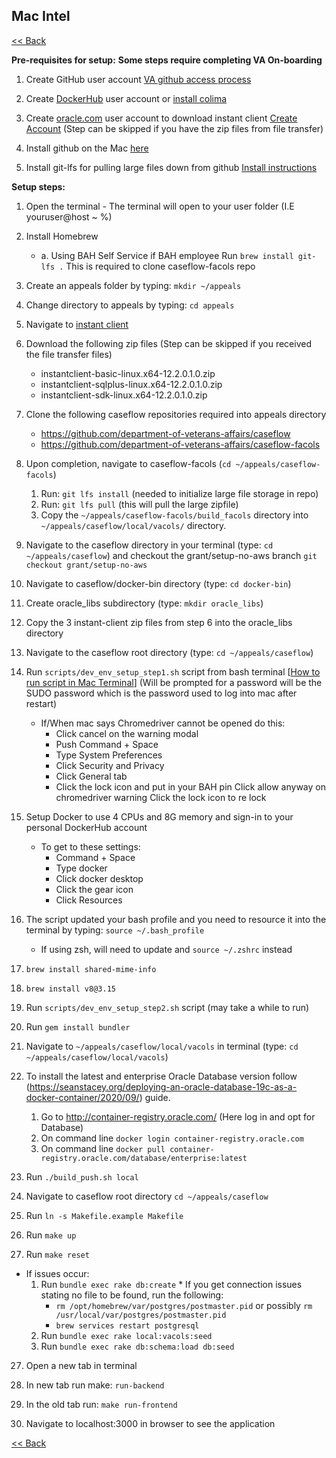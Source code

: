 ## Mac Intel  ##################################################

[<< Back](README.md)

**Pre-requisites for setup:**
**Some steps require completing VA On-boarding**

1. Create GitHub user account [VA github access process](https://department-of-veterans-affairs.github.io/github-handbook/guides/onboarding/getting-access)

2. Create [DockerHub](https://hub.docker.com/signup) user account or [install colima](https://github.com/abiosoft/colima#installation)

3. Create [oracle.com](http://oracle.com/) user account to download instant client [Create Account](https://profile.oracle.com/myprofile/account/create-account.jspx) (Step can be skipped if you have the zip files from file transfer)

4. Install github on the Mac [here](https://desktop.github.com/)

5. Install git-lfs for pulling large files down from github [Install instructions](https://git-lfs.github.com/)

**Setup steps:**

1. Open the terminal - The terminal will open to your user folder (I.E youruser@host ~ %)
2. Install Homebrew
    * a. Using BAH Self Service if BAH employee Run ```brew install git-lfs .``` This is required to clone caseflow-facols repo

3. Create an appeals folder by typing: `mkdir ~/appeals`

4. Change directory to appeals by typing: `cd appeals`

5. Navigate to [instant client](https://www.oracle.com/database/tecdchnologies/instant-client/linux-x86-64-downloads.html)

6. Download the following zip files (Step can be skipped if you received the file transfer files)
    * instantclient-basic-linux.x64-12.2.0.1.0.zip
    * instantclient-sqlplus-linux.x64-12.2.0.1.0.zip
    * instantclient-sdk-linux.x64-12.2.0.1.0.zip

7. Clone the following caseflow repositories required into appeals directory
    * https://github.com/department-of-veterans-affairs/caseflow
    * https://github.com/department-of-veterans-affairs/caseflow-facols

8. Upon completion, navigate to caseflow-facols (`cd ~/appeals/caseflow-facols`)
    1. Run: `git lfs install` (needed to initialize large file storage in repo)
    2. Run: `git lfs pull` (this will pull the large zipfile)
    3. Copy the `~/appeals/caseflow-facols/build_facols` directory into `~/appeals/caseflow/local/vacols/` directory.

9. Navigate to the caseflow directory in your terminal (type: `cd ~/appeals/caseflow`) and checkout the grant/setup-no-aws branch `git checkout grant/setup-no-aws`

10. Navigate to caseflow/docker-bin directory (type: `cd docker-bin`)

11. Create oracle_libs subdirectory (type: `mkdir oracle_libs`)

12. Copy the 3 instant-client zip files from step 6 into the oracle_libs directory

13. Navigate to the caseflow root directory (type: `cd ~/appeals/caseflow`)

14. Run `scripts/dev_env_setup_step1.sh` script from bash terminal [[How to run script in Mac Terminal](https://apple.stackexchange.com/questions/235128/how-do-i-run-a-sh-or-command-file-in-terminal)] (Will be prompted for a password will be the SUDO password which is the password used to log into mac after restart)
    * If/When mac says Chromedriver cannot be opened do this:
        * Click cancel on the warning modal
        * Push Command + Space
        * Type System Preferences
        * Click Security and Privacy
        * Click General tab
        * Click the lock icon and put in your BAH pin Click allow anyway on chromedriver warning Click the lock icon to re lock

15. Setup Docker to use 4 CPUs and 8G memory and sign-in to your personal DockerHub account
    * To get to these settings:
        * Command + Space
        * Type docker
        * Click docker desktop
        * Click the gear icon
        * Click Resources

16. The script updated your bash profile and you need to resource it into the terminal by typing: `source ~/.bash_profile`
    * If using zsh, will need to update and `source ~/.zshrc` instead

17. `brew install shared-mime-info`

18. `brew install v8@3.15`

19. Run `scripts/dev_env_setup_step2.sh` script (may take a while to run)

20. Run `gem install bundler`

21. Navigate to `~/appeals/caseflow/local/vacols` in terminal (type: `cd ~/appeals/caseflow/local/vacols`)

22. To install the latest and enterprise Oracle Database version follow (https://seanstacey.org/deploying-an-oracle-database-19c-as-a-docker-container/2020/09/) guide.
    1. Go to http://container-registry.oracle.com/ (Here log in and opt for Database)
    2. On command line `docker login container-registry.oracle.com`
    3. On command line `docker pull container-registry.oracle.com/database/enterprise:latest`

23. Run `./build_push.sh local`

24. Navigate to caseflow root directory `cd ~/appeals/caseflow`

25. Run `ln -s Makefile.example Makefile`

26. Run `make up`

27. Run `make reset`
   * If issues occur:
      1.  Run `bundle exec rake db:create`
         * If you get connection issues stating no file to be found, run the following:
            * `rm /opt/homebrew/var/postgres/postmaster.pid` or possibly `rm /usr/local/var/postgres/postmaster.pid`
            * `brew services restart postgresql`
      2. Run `bundle exec rake local:vacols:seed`
      3. Run `bundle exec rake db:schema:load db:seed`

27. Open a new tab in terminal

28. In new tab run make: ```run-backend```

29. In the old tab run: ```make run-frontend```

30. Navigate to localhost:3000 in browser to see the application

[<< Back](README.md)
